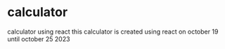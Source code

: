 # calculator
calculator using react
this calculator is created using react on october 19 until october 25 2023
